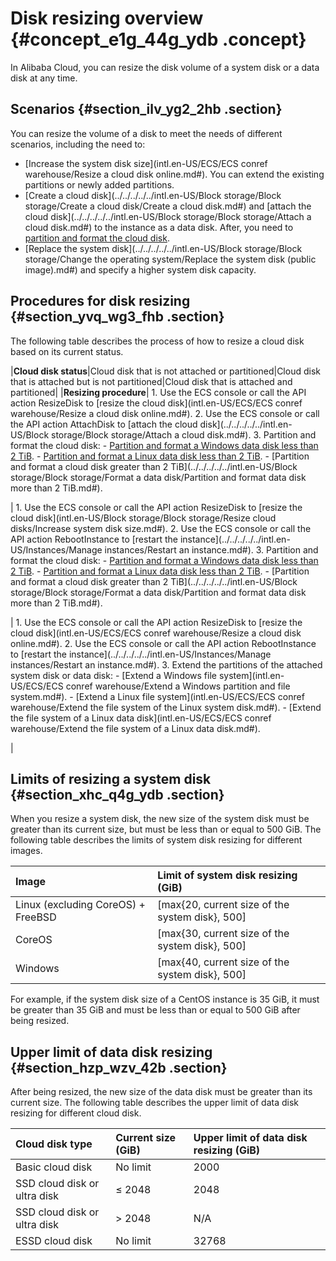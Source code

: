 # Disk resizing overview {#concept_e1g_44g_ydb .concept}

In Alibaba Cloud, you can resize the disk volume of a system disk or a data disk at any time.

## Scenarios {#section_ilv_yg2_2hb .section}

You can resize the volume of a disk to meet the needs of different scenarios, including the need to:

-   [Increase the system disk size](intl.en-US/ECS/ECS conref warehouse/Resize a cloud disk online.md#). You can extend the existing partitions or newly added partitions.
-   [Create a cloud disk](../../../../../intl.en-US/Block storage/Block storage/Create a cloud disk/Create a cloud disk.md#) and [attach the cloud disk](../../../../../intl.en-US/Block storage/Block storage/Attach a cloud disk.md#) to the instance as a data disk. After, you need to [partition and format the cloud disk](../../../../../intl.en-US/.md#).
-   [Replace the system disk](../../../../../intl.en-US/Block storage/Block storage/Change the operating system/Replace the system disk (public image).md#) and specify a higher system disk capacity.

## Procedures for disk resizing {#section_yvq_wg3_fhb .section}

The following table describes the process of how to resize a cloud disk based on its current status.

|**Cloud disk status**|Cloud disk that is not attached or partitioned|Cloud disk that is attached but is not partitioned|Cloud disk that is attached and partitioned|
|**Resizing procedure**| 1.  Use the ECS console or call the API action ResizeDisk to [resize the cloud disk](intl.en-US/ECS/ECS conref warehouse/Resize a cloud disk online.md#).
2.  Use the ECS console or call the API action AttachDisk to [attach the cloud disk](../../../../../intl.en-US/Block storage/Block storage/Attach a cloud disk.md#).
3.  Partition and format the cloud disk:
    -   [Partition and format a Windows data disk less than 2 TiB](../../../../../intl.en-US/.md#).
    -   [Partition and format a Linux data disk less than 2 TiB](../../../../../intl.en-US/.md#).
    -   [Partition and format a cloud disk greater than 2 TiB](../../../../../intl.en-US/Block storage/Block storage/Format a data disk/Partition and format data disk more than 2 TiB.md#).

 | 1.  Use the ECS console or call the API action ResizeDisk to [resize the cloud disk](intl.en-US/Block storage/Block storage/Resize cloud disks/Increase system disk size.md#).
2.  Use the ECS console or call the API action RebootInstance to [restart the instance](../../../../../intl.en-US/Instances/Manage instances/Restart an instance.md#).
3.  Partition and format the cloud disk:
    -   [Partition and format a Windows data disk less than 2 TiB](../../../../../intl.en-US/.md#).
    -   [Partition and format a Linux data disk less than 2 TiB](../../../../../intl.en-US/.md#).
    -   [Partition and format a cloud disk greater than 2 TiB](../../../../../intl.en-US/Block storage/Block storage/Format a data disk/Partition and format data disk more than 2 TiB.md#).

 | 1.  Use the ECS console or call the API action ResizeDisk to [resize the cloud disk](intl.en-US/ECS/ECS conref warehouse/Resize a cloud disk online.md#).
2.  Use the ECS console or call the API action RebootInstance to [restart the instance](../../../../../intl.en-US/Instances/Manage instances/Restart an instance.md#).
3.  Extend the partitions of the attached system disk or data disk:
    -   [Extend a Windows file system](intl.en-US/ECS/ECS conref warehouse/Extend a Windows partition and file system.md#).
    -   [Extend a Linux file system](intl.en-US/ECS/ECS conref warehouse/Extend the file system of the Linux system disk.md#).
    -   [Extend the file system of a Linux data disk](intl.en-US/ECS/ECS conref warehouse/Extend the file system of a Linux data disk.md#).

 |

## Limits of resizing a system disk {#section_xhc_q4g_ydb .section}

When you resize a system disk, the new size of the system disk must be greater than its current size, but must be less than or equal to 500 GiB. The following table describes the limits of system disk resizing for different images.

|Image|Limit of system disk resizing \(GiB\)|
|:----|:------------------------------------|
|Linux \(excluding CoreOS\) + FreeBSD|\[max\{20, current size of the system disk\}, 500\]|
|CoreOS|\[max\{30, current size of the system disk\}, 500\]|
|Windows|\[max\{40, current size of the system disk\}, 500\]|

For example, if the system disk size of a CentOS instance is 35 GiB, it must be greater than 35 GiB and must be less than or equal to 500 GiB after being resized.

## Upper limit of data disk resizing {#section_hzp_wzv_42b .section}

After being resized, the new size of the data disk must be greater than its current size. The following table describes the upper limit of data disk resizing for different cloud disk.

|Cloud disk type|Current size \(GiB\)|Upper limit of data disk resizing \(GiB\)|
|:--------------|:-------------------|:----------------------------------------|
|Basic cloud disk|No limit|2000|
|SSD cloud disk or ultra disk|≤ 2048|2048|
|SSD cloud disk or ultra disk|\> 2048|N/A|
|ESSD cloud disk|No limit|32768|

